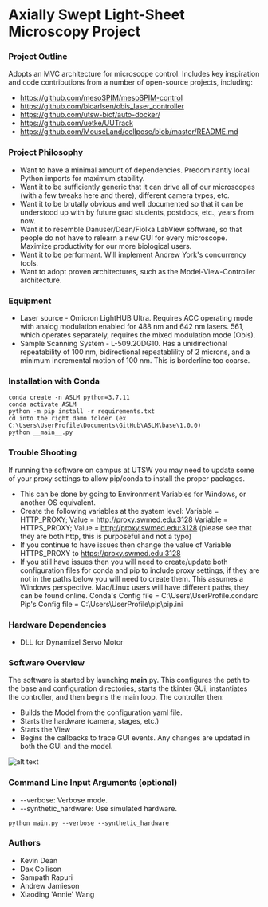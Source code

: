 # Axially Swept Light-Sheet Microscopy Project

### Project Outline
Adopts an MVC architecture for microscope control. 
Includes key inspiration and code contributions from a number of open-source projects, including:
* https://github.com/mesoSPIM/mesoSPIM-control
* https://github.com/bicarlsen/obis_laser_controller
* https://github.com/utsw-bicf/auto-docker/
* https://github.com/uetke/UUTrack
* https://github.com/MouseLand/cellpose/blob/master/README.md

### Project Philosophy
* Want to have a minimal amount of dependencies. Predominantly local Python imports for maximum stability.
* Want it to be sufficiently generic that it can drive all of our microscopes (with a few tweaks here and there), different camera types, etc.
* Want it to be brutally obvious and well documented so that it can be understood up with by future grad students, postdocs, etc., years from now.
* Want it to resemble Danuser/Dean/Fiolka LabView software, so that people do not have to relearn a new GUI for every microscope.  Maximize productivity for our more biological users.
* Want it to be performant.  Will implement Andrew York's concurrency tools.
* Want to adopt proven architectures, such as the Model-View-Controller architecture.  

### Equipment
* Laser source - Omicron LightHUB Ultra.  Requires ACC operating mode with analog modulation enabled for 488 nm and 642 nm lasers.  561, which operates separately, requires the mixed modulation mode (Obis).
* Sample Scanning System - L-509.20DG10.  Has a unidirectional repeatability of 100 nm, bidirectional repeatablility of 2 microns, and a minimum incremental motion of 100 nm.  This is borderline too coarse.

### Installation with Conda
~~~
conda create -n ASLM python=3.7.11
conda activate ASLM
python -m pip install -r requirements.txt
cd into the right damn folder (ex C:\Users\UserProfile\Documents\GitHub\ASLM\base\1.0.0)
python __main__.py
~~~

### Trouble Shooting
If running the software on campus at UTSW you may need to update some of your proxy settings to allow pip/conda to install the proper packages.
* This can be done by going to Environment Variables for Windows, or another OS equivalent.
* Create the following variables at the system level: 
    Variable = HTTP_PROXY; Value = http://proxy.swmed.edu:3128
    Variable = HTTPS_PROXY; Value = http://proxy.swmed.edu:3128 (please see that they are both http, this is purposeful and not a typo)
* If you continue to have issues then change the value of Variable HTTPS_PROXY to https://proxy.swmed.edu:3128
* If you still have issues then you will need to create/update both configuration files for conda and pip to include proxy settings, if they are not in the paths below you will need to create them. This assumes a Windows perspective. Mac/Linux users will have different paths, they can be found online.
    Conda's Config file = C:\Users\UserProfile\.condarc
    Pip's Config file = C:\Users\UserProfile\pip\pip.ini

### Hardware Dependencies
* DLL for Dynamixel Servo Motor

### Software Overview
The software is started by launching __main__.py. This configures the path to the base and configuration directories,
starts the tkinter GUi, instantiates the controller, and then begins the main loop. The controller then:
* Builds the Model from the configuration yaml file.
* Starts the hardware (camera, stages, etc.)
* Starts the View
* Begins the callbacks to trace GUI events.  Any changes are updated in both the GUI and the model.

![alt text](https://github.com/AdvancedImagingUTSW/ASLM/blob/develop/aslm_architecture.jpg?raw=true)

### Command Line Input Arguments (optional)
* --verbose: Verbose mode.
* --synthetic_hardware: Use simulated hardware.

~~~
python main.py --verbose --synthetic_hardware
~~~

### Authors
* Kevin Dean
* Dax Collison
* Sampath Rapuri
* Andrew Jamieson
* Xiaoding 'Annie' Wang
